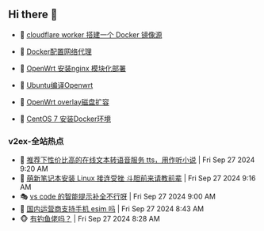 ## Hi there 👋

<!--
**dkyg666/dkyg666** is a ✨ _special_ ✨ repository because its `README.md` (this file) appears on your GitHub profile.

Here are some ideas to get you started:

- 🔭 I’m currently working on ...
- 🌱 I’m currently learning ...
- 👯 I’m looking to collaborate on ...
- 🤔 I’m looking for help with ...
- 💬 Ask me about ...
- 📫 How to reach me: ...
- 😄 Pronouns: ...
- ⚡ Fun fact: ...
-->

<!-- BLOG-POST-LIST:START -->
- 🦩 [cloudflare worker 搭建一个 Docker 镜像源](http://blog.1996099.xyz/archives/cloudflare-worker-da-jian-yi-ge-docker-jing-xiang-zhan) 

- 🚦 [Docker配置网络代理](http://blog.1996099.xyz/archives/dockerpei-zhi-wang-luo-dai-li) 

- 🫶 [OpenWrt 安装nginx 模块化部署](http://blog.1996099.xyz/archives/openwrt-an-zhuang-nginx-mo-kuai-hua-bu-shu) 

- 🦄 [Ubuntu编译Openwrt](http://blog.1996099.xyz/archives/ubuntuzi-bian-yi-openwrt) 

- 🐻 [OpenWrt overlay磁盘扩容](http://blog.1996099.xyz/archives/openwrt-overlay) 

- 🤖 [CentOS 7 安装Docker环境](http://blog.1996099.xyz/archives/centos-docker) 
<!-- BLOG-POST-LIST:END -->

### v2ex-全站热点
<!-- v2ex:START -->
- 🥸 [推荐下性价比高的在线文本转语音服务 tts，用作听小说](https://www.v2ex.com/t/1076387#reply0) | Fri Sep 27 2024 9:20 AM
- 🤗 [萌新笔记本安装 Linux 接连受挫 斗胆前来请教前辈](https://www.v2ex.com/t/1076385#reply1) | Fri Sep 27 2024 9:16 AM
- 🎭 [vs code 的智能提示补全不行呀](https://www.v2ex.com/t/1076378#reply1) | Fri Sep 27 2024 9:00 AM
- 🥷 [国内运营商支持手机 esim 吗](https://www.v2ex.com/t/1076371#reply8) | Fri Sep 27 2024 8:43 AM
- 🐵 [有钓鱼佬吗？](https://www.v2ex.com/t/1076360#reply4) | Fri Sep 27 2024 8:28 AM<!-- v2ex:END -->

